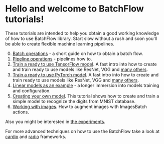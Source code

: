 # Hello and welcome to BatchFlow tutorials!
These tutorials are intended to help you obtain a good working knowledge of how to use BatchFlow library. Start slow without a rush and soon you'll be able to create flexible machine learning pipelines.
    
0. [Batch operations](./01_batch_operations.ipynb) - a short guide on how to obtain a batch flow.
0. [Pipeline operations](./02_pipeline_operations.ipynb) - pipelines how to.
0. [Train a ready to use TensorFlow model](./03_rady_to_use_model_tf.ipynb). A fast intro into how to create and train ready to use models like ResNet, VGG and [many others](https://analysiscenter.github.io/batchflow/intro/model_zoo_tf.html).
0. [Train a ready to use PyTorch model](./03_rady_to_use_model_torch.ipynb). A fast intro into how to create and train ready to use models like ResNet, VGG and [many others](https://analysiscenter.github.io/batchflow/intro/model_zoo_torch.html).
0. [Linear models as an example](./04_linear_models_example.ipynb) - a longer immersion into models training and configuration.
0. [Creating your own model](./05_creating_CNN.ipynb). This tutorial shows how to create and train a simple model to recognize the digits from MNIST database.
0. [Working with images](./06_image_augmentation.ipynb). How to augment images with ImagesBatch actions.
    
Also you might be interested in [the experiments](./../experiments/experiments.ipynb).
    
For more advanced techniques on how to use the BatchFlow take a look at [cardio](https://github.com/analysiscenter/cardio/blob/master/tutorials) and [radio](https://github.com/analysiscenter/radio/blob/master/tutorials) frameworks.
